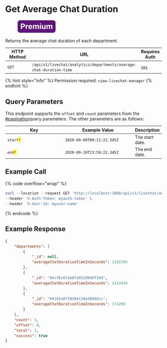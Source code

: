 # Get Average Chat Duration

<figure><img src="../../../../../../../.gitbook/assets/Premium.svg" alt=""><figcaption></figcaption></figure>

Returns the average chat duration of each department.

<table><thead><tr><th width="163">HTTP Method</th><th width="305">URL</th><th>Requires Auth</th></tr></thead><tbody><tr><td><code>GET</code></td><td><code>/api/v1/livechat/analytics/departments/average-chat-duration-time</code></td><td><a href="../../../authentication-endpoints/"><code>yes</code></a></td></tr></tbody></table>

{% hint style="info" %}
Permission required: `view-livechat-manager`
{% endhint %}

## Query Parameters

This endpoint supports the `offset` and `count` parameters from the [#pagination](../../../../#pagination "mention")query parameters. The other parameters are as follows:

<table><thead><tr><th width="207.33333333333331">Key</th><th width="237">Example Value</th><th>Description</th></tr></thead><tbody><tr><td><code>start</code><mark style="color:red;"><code>*</code></mark></td><td><code>2020-09-09T00:11:22.345Z</code></td><td>The start date.</td></tr><tr><td><code>end</code><mark style="color:red;"><code>*</code></mark></td><td><code>2020-09-10T23:59:22.345Z</code></td><td>The end date.</td></tr></tbody></table>

## Example Call

{% code overflow="wrap" %}
```powershell
curl --location --request GET 'http://localhost:3000/api/v1/livechat/analytics/analytics/departments/average-chat-duration-time?start=2020-02-12T00:11:22.345Z&end=2020-02-18T23:59:22.345Z' \
--header 'X-Auth-Token: myauth-token' \
--header 'X-User-Id: myuser-name'
```
{% endcode %}

## Example Response

```json
{
    "departments": [
        {
            "_id": null,
            "averageChatDurationTimeInSeconds": 1102309
        },
        {
            "_id": "64cf6c6feb07a913d946f34d",
            "averageChatDurationTimeInSeconds": 3314449
        },
        {
            "_id": "64181a0728384134ed600dcc",
            "averageChatDurationTimeInSeconds": 174296
        }
    ],
    "count": 3,
    "offset": 0,
    "total": 3,
    "success": true
}
```
